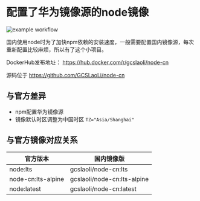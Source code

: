 # 配置了华为镜像源的node镜像
![example workflow](https://github.com/gcslaoli/node-cn/actions/workflows/main.yml/badge.svg)

国内使用node时为了加快npm依赖的安装速度，一般需要配置国内镜像源，每次重新配置比较麻烦，所以有了这个小项目。



DockerHub发布地址： https://hub.docker.com/r/gcslaoli/node-cn

源码位于 https://github.com/GCSLaoLi/node-cn

## 与官方差异
* npm配置华为镜像源
* 镜像默认时区调整为中国时区 `TZ="Asia/Shanghai"`

## 与官方镜像对应关系

| 官方版本           | 国内镜像版                  |
| ------------------ | --------------------------- |
| node:lts           | gcslaoli/node-cn:lts        |
| node-cn:lts-alpine | gcslaoli/node-cn:lts-alpine |
| node:latest        | gcslaoli/node-cn:latest     |

